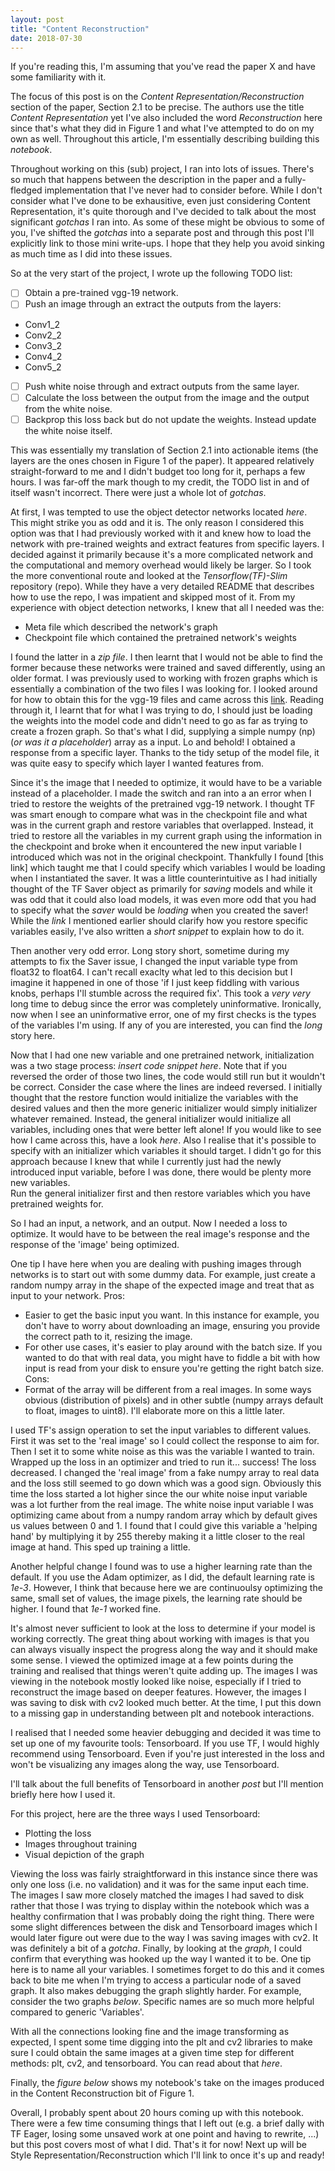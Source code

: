 ```yaml
---
layout: post
title: "Content Reconstruction"
date: 2018-07-30
---
```


If you're reading this, I'm assuming that you've read the paper X and have some familiarity with it. 

The focus of this post is on the _Content Representation/Reconstruction_ section of the paper, Section 2.1 to be precise. The authors use the title _Content Representation_ yet I've also included the word _Reconstruction_ here since that's what they did in Figure 1 and what I've attempted to do on my own as well. Throughout this article, I'm essentially describing building this *notebook*. 

Throughout working on this (sub) project, I ran into lots of issues. There's so much that happens between the description in the paper and a fully-fledged implementation that I've never had to consider before. While I don't consider what I've done to be exhausitive, even just considering Content Representation, it's quite thorough and I've decided to talk about the most significant _gotchas_ I ran into. As some of these might be obvious to some of you, I've shifted the _gotchas_ into a separate post and through this post I'll explicitly link to those mini write-ups. I hope that they help you avoid sinking as much time as I did into these issues. 

So at the very start of the project, I wrote up the following TODO list: 
- [ ] Obtain a pre-trained vgg-19 network. 
- [ ] Push an image through an extract the outputs from the layers: 
* Conv1_2
* Conv2_2
* Conv3_2
* Conv4_2
* Conv5_2
- [ ] Push white noise through and extract outputs from the same layer. 
- [ ] Calculate the loss between the output from the image and the output from the white noise. 
- [ ] Backprop this loss back but do not update the weights. Instead update the white noise itself. 

This was essentially my translation of Section 2.1 into actionable items (the layers are the ones chosen in Figure 1 of the paper). It appeared relatively straight-forward to me and I didn't budget too long for it, perhaps a few hours. 
I was far-off the mark though to my credit, the TODO list in and of itself wasn't incorrect. There were just a whole lot of _gotchas_. 

At first, I was tempted to use the object detector networks located *here*. This might strike you as odd and it is. The only reason I considered this option was that I had previously worked with it and knew how to load the network with pre-trained weights and extract features from specific layers. I decided against it primarily because it's a more complicated network and the computational and memory overhead would likely be larger. 
So I took the more conventional route and looked at the *Tensorflow(TF)-Slim* repository (repo). While they have a very detailed README that describes how to use the repo, I was impatient and skipped most of it. From my experience with object detection networks, I knew that all I needed was the:
* Meta file which described the network's graph
* Checkpoint file which contained the pretrained network's weights

I found the latter in a *zip file*. I then learnt that I would not be able to find the former because these networks were trained and saved differently, using an older format. I was previously used to working with frozen graphs which is essentially a combination of the two files I was looking for. I looked around for how to obtain this for the vgg-19 files and came across this [link](https://github.com/tensorflow/tensorflow/issues/7172). 
Reading through it, I learnt that for what I was trying to do, I should just be loading the weights into the model code and didn't need to go as far as trying to create a frozen graph. So that's what I did, supplying a simple numpy (np) (*or was it a placeholder*) array as a input. 
Lo and behold! I obtained a response from a specific layer. Thanks to the tidy setup of the model file, it was quite easy to specify which layer I wanted features from. 

Since it's the image that I needed to optimize, it would have to be a variable instead of a placeholder. I made the switch and ran into a an error when I tried to restore the weights of the pretrained vgg-19 network. I thought TF was smart enough to compare what was in the checkpoint file and what was in the current graph and restore variables that overlapped. Instead, it tried to restore all the variables in my current graph using the information in the checkpoint and broke when it encountered the new input variable I introduced which was not in the original checkpoint. Thankfully I found [this link] which taught me that I could specify which variables I would be loading when I instantiated the saver. It was a little counterintuitive as I had initially thought of the TF Saver object as primarily for _saving_ models and while it was odd that it could also load models, it was even more odd that you had to specify what the _saver_ would be _loading_ when you created the saver! While the *link* I mentioned earlier should clarify how you restore specific variables easily, I've also written a *short snippet* to explain how to do it. 

Then another very odd error. Long story short, sometime during my attempts to fix the Saver issue, I changed the input variable type from float32 to float64. I can't recall exaclty what led to this decision but I imagine it happened in one of those 'if I just keep fiddling with various knobs, perhaps I'll stumble across the required fix'. This took a _very_ *very* long time to debug since the error was completely uninformative. Ironically, now when I see an uninformative error, one of my first checks is the types of the variables I'm using. If any of you are interested, you can find the *long* story here. 

Now that I had one new variable and one pretrained network, initialization was a two stage process:
*insert code snippet here*. 
Note that if you reversed the order of those two lines, the code would still run but it wouldn't be correct. 
Consider the case where the lines are indeed reversed. I initially thought that the restore function would initialize the variables with the desired values and then the more generic initializer would simply initializer whatever remained. Instead, the general initializer would initialize all variables, including ones that were better left alone! If you would like to see how I came across this, have a look *here*.
Also I realise that it's possible to specify with an initializer which variables it should target. I didn't go for this approach because I knew that while I currently just had the newly introduced input variable, before I was done, there would be plenty more new variables.  
Run the general initializer first and then restore variables which you have pretrained weights for. 

So I had an input, a network, and an output. Now I needed a loss to optimize. It would have to be between the real image's response and the response of the 'image' being optimized. 

One tip I have here when you are dealing with pushing images through networks is to start out with some dummy data. For example, just create a random numpy array in the shape of the expected image and treat that as input to your network. 
Pros:
* Easier to get the basic input you want. In this instance for example, you don't have to worry about downloading an image, ensuring you provide the correct path to it, resizing the image.
* For other use cases, it's easier to play around with the batch size. If you wanted to do that with real data, you might have to fiddle a bit with how input is read from your disk to ensure you're getting the right batch size.
Cons: 
* Format of the array will be different from a real images. In some ways obvious (distribution of pixels) and in other subtle (numpy arrays default to float, images to uint8). I'll elaborate more on this a little later. 

I used TF's assign operation to set the input variables to different values. First it was set to the 'real image' so I could collect the response to aim for. Then I set it to some white noise as this was the variable I wanted to train. Wrapped up the loss in an optimizer and tried to run it... success! The loss decreased. I changed the 'real image' from a fake numpy array to real data and the loss still seemed to go down which was a good sign. Obviously this time the loss started a lot higher since the our white noise input variable was a lot further from the real image. The white noise input variable I was optimizing came about from a numpy random array which by default gives us values between 0 and 1. I found that I could give this variable a 'helping hand' by multiplying it by 255 thereby making it a little closer to the real image at hand. This sped up training a little. 

Another helpful change I found was to use a higher learning rate than the default. If you use the Adam optimizer, as I did, the default learning rate is *1e-3*. However, I think that because here we are continuoulsy optimizing the same, small set of values, the image pixels, the learning rate should be higher. I found that *1e-1* worked fine. 

It's almost never sufficient to look at the loss to determine if your model is working correctly. The great thing about working with images is that you can always visually inspect the progress along the way and it should make some sense. I viewed the optimized image at a few points during the training and realised that things weren't quite adding up. The images I was viewing in the notebook mostly looked like noise, especially if I tried to reconstruct the image based on deeper features. However, the images I was saving to disk with cv2 looked much better. At the time, I put this down to a missing gap in understanding between plt and notebook interactions. 

I realised that I needed some heavier debugging and decided it was time to set up one of my favourite tools: Tensorboard. 
If you use TF, I would highly recommend using Tensorboard. Even if you're just interested in the loss and won't be visualizing any images along the way, use Tensorboard. 

I'll talk about the full benefits of Tensorboard in another *post* but I'll mention briefly here how I used it. 

For this project, here are the three ways I used Tensorboard: 
* Plotting the loss
* Images throughout training
* Visual depiction of the graph

Viewing the loss was fairly straightforward in this instance since there was only one loss (i.e. no validation) and it was for the same input each time. 
The images I saw more closely matched the images I had saved to disk rather that those I was trying to display within the notebook which was a healthy confirmation that I was probably doing the right thing. There were some slight differences between the disk and Tensorboard images which I would later figure out were due to the way I was saving images with cv2. It was definitely a bit of a _gotcha_. 
Finally, by looking at the *graph*, I could confirm that everything was hooked up the way I wanted it to be. One tip here is to name all your variables. I sometimes forget to do this and it comes back to bite me when I'm trying to access a particular node of a saved graph. It also makes debugging the graph slightly harder. For example, consider the two graphs *below*. Specific names are so much more helpful compared to generic 'Variables'. 

With all the connections looking fine and the image transforming as expected, I spent some time digging into the plt and cv2 libraries to make sure I could obtain the same images at a given time step for different methods: plt, cv2, and tensorboard. You can read about that *here*. 

Finally, the *figure below* shows my notebook's take on the images produced in the Content Reconstruction bit of Figure 1. 

Overall, I probably spent about 20 hours coming up with this notebook. There were a few time consuming things that I left out (e.g. a brief dally with TF Eager, losing some unsaved work at one point and having to rewrite, ...) but this post covers most of what I did. 
That's it for now! Next up will be Style Representation/Reconstruction which I'll link to once it's up and ready! 
